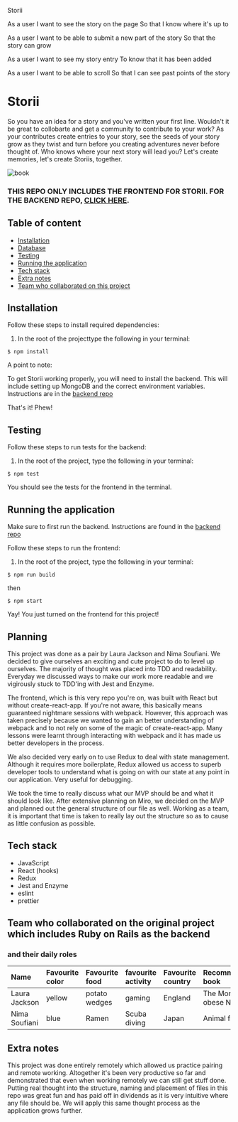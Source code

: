 Storii

As a user
I want to see the story on the page
So that I know where it's up to

As a user
I want to be able to submit a new part of the story
So that the story can grow

As a user
I want to see my story entry
To know that it has been added

As a user
I want to be able to scroll
So that I can see past points of the story

# Storii

So you have an idea for a story and you've written your first line. Wouldn't it be great to collobarte and get a community to contribute to your work? As your contributes create entries to your story, see the seeds of your story grow as they twist and turn before you creating adventures never before thought of. Who knows where your next story will lead you? Let's create memories, let's create Storiis, together.

![book](https://www.incimages.com/uploaded_files/image/970x450/getty_883231284_200013331818843182490_335833.jpg)

### THIS REPO ONLY INCLUDES THE FRONTEND FOR STORII. FOR THE BACKEND REPO, [CLICK HERE](https://github.com/Nimzyow/storii_server).

## Table of content

- [Installation](#installation)
- [Database](#database)
- [Testing](#testing)
- [Running the application](#running-the-application)
- [Tech stack](#tech-stack)
- [Extra notes](#extra-notes)
- [Team who collaborated on this project](#team-who-collaborated-on-this-project)

## Installation

Follow these steps to install required dependencies:

1. In the root of the projecttype the following in your terminal:

```
$ npm install
```

A point to note:

To get Storii working properly, you will need to install the backend. This will include setting up MongoDB and the correct environment variables. Instructions are in the [backend repo](https://github.com/Nimzyow/storii_server)

That's it! Phew!

## Testing

Follow these steps to run tests for the backend:

1. In the root of the project, type the following in your terminal:

```
$ npm test
```

You should see the tests for the frontend in the terminal.

## Running the application

Make sure to first run the backend. Instructions are found in the [backend repo](https://github.com/Nimzyow/storii_server)

Follow these steps to run the frontend:

1. In the root of the project, type the following in your terminal:

```
$ npm run build
```

then

```
$ npm start
```

Yay! You just turned on the frontend for this project!

## Planning

This project was done as a pair by Laura Jackson and Nima Soufiani. We decided to give ourselves an exciting and cute project to do to level up ourselves. The majority of thought was placed into TDD and readability. Everyday we discussed ways to make our work more readable and we vigirously stuck to TDD'ing with Jest and Enzyme.

The frontend, which is this very repo you're on, was built with React but without create-react-app. If you're not aware, this basically means guaranteed nightmare sessions with webpack. However, this approach was taken precisely because we wanted to gain an better understanding of webpack and to not rely on some of the magic of create-react-app. Many lessons were learnt through interacting with webpack and it has made us better developers in the process.

We also decided very early on to use Redux to deal with state management. Although it requires more boilerplate, Redux allowed us access to superb developer tools to understand what is going on with our state at any point in our application. Very useful for debugging.

We took the time to really discuss what our MVP should be and what it should look like. After extensive planning on Miro, we decided on the MVP and planned out the general structure of our file as well. Working as a team, it is important that time is taken to really lay out the structure so as to cause as little confusion as possible.

## Tech stack

- JavaScript
- React (hooks)
- Redux
- Jest and Enzyme
- eslint
- prettier

## Team who collaborated on the original project which includes Ruby on Rails as the backend

### and their daily roles

| Name          | Favourite color | Favourite food | favourite activity | Favourite country | Recommended book         |
| :------------ | :-------------- | :------------- | :----------------- | :---------------- | :----------------------- |
| Laura Jackson | yellow          | potato wedges  | gaming             | England           | The Morbidly obese Ninja |
| Nima Soufiani | blue            | Ramen          | Scuba diving       | Japan             | Animal farm              |

## Extra notes

This project was done entirely remotely which allowed us practice pairing and remote working. Altogether it's been very productive so far and demonstrated that even when working remotely we can still get stuff done. Putting real thought into the structure, naming and placement of files in this repo was great fun and has paid off in dividends as it is very intuitive where any file should be. We will apply this same thought process as the application grows further.
